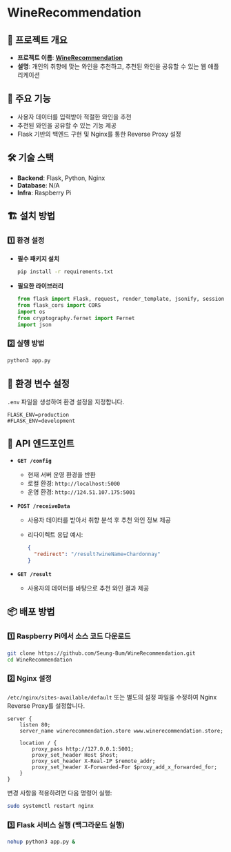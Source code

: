 # WineRecommendation

## 📌 프로젝트 개요

- **프로젝트 이름**: [**WineRecommendation**](https://github.com/Seung-Bum/WineRecommendation)
- **설명**: 개인의 취향에 맞는 와인을 추천하고, 추천된 와인을 공유할 수 있는 웹 애플리케이션

## 🚀 주요 기능

- 사용자 데이터를 입력받아 적절한 와인을 추천
- 추천된 와인을 공유할 수 있는 기능 제공
- Flask 기반의 백엔드 구현 및 Nginx를 통한 Reverse Proxy 설정

## 🛠 기술 스택

- **Backend**: Flask, Python, Nginx
- **Database**: N/A
- **Infra**: Raspberry Pi

## 🏗 설치 방법

### 1️⃣ 환경 설정

- **필수 패키지 설치**

  ```bash
  pip install -r requirements.txt
  ```

- **필요한 라이브러리**

  ```python
  from flask import Flask, request, render_template, jsonify, session
  from flask_cors import CORS
  import os
  from cryptography.fernet import Fernet
  import json
  ```

### 2️⃣ 실행 방법

```bash
python3 app.py
```

## 🔧 환경 변수 설정

`.env` 파일을 생성하여 환경 설정을 지정합니다.

```env
FLASK_ENV=production
#FLASK_ENV=development
```

## 📡 API 엔드포인트

- **`GET /config`**

  - 현재 서버 운영 환경을 반환
  - 로컬 환경: `http://localhost:5000`
  - 운영 환경: `http://124.51.107.175:5001`

- **`POST /receiveData`**

  - 사용자 데이터를 받아서 취향 분석 후 추천 와인 정보 제공
  - 리다이렉트 응답 예시:

    ```json
    {
      "redirect": "/result?wineName=Chardonnay"
    }
    ```

- **`GET /result`**
  - 사용자의 데이터를 바탕으로 추천 와인 결과 제공

## 📦 배포 방법

### 1️⃣ Raspberry Pi에서 소스 코드 다운로드

```bash
git clone https://github.com/Seung-Bum/WineRecommendation.git
cd WineRecommendation
```

### 2️⃣ Nginx 설정

`/etc/nginx/sites-available/default` 또는 별도의 설정 파일을 수정하여 Nginx Reverse Proxy를 설정합니다.

```nginx
server {
    listen 80;
    server_name winerecommendation.store www.winerecommendation.store;

    location / {
        proxy_pass http://127.0.0.1:5001;
        proxy_set_header Host $host;
        proxy_set_header X-Real-IP $remote_addr;
        proxy_set_header X-Forwarded-For $proxy_add_x_forwarded_for;
    }
}
```

변경 사항을 적용하려면 다음 명령어 실행:

```bash
sudo systemctl restart nginx
```

### 3️⃣ Flask 서비스 실행 (백그라운드 실행)

```bash
nohup python3 app.py &
```
